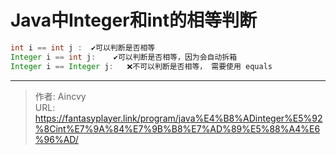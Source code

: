 # Java中Integer和int的相等判断


```java
int i == int j :  ✔️可以判断是否相等
Integer i == int j:    ✔️可以判断是否相等，因为会自动拆箱
Integer i == Integer j:   ❌不可以判断是否相等， 需要使用 equals			
```



---

> 作者: Aincvy  
> URL: https://fantasyplayer.link/program/java%E4%B8%ADinteger%E5%92%8Cint%E7%9A%84%E7%9B%B8%E7%AD%89%E5%88%A4%E6%96%AD/  

